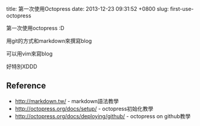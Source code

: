 title: 第一次使用Octopress
date: 2013-12-23 09:31:52 +0800
slug: first-use-octopress

第一次使用octopress :D

用git的方式和markdown來撰寫blog

可以用vim來寫blog

好特別XDDD

<!-- PELICAN_END_SUMMARY -->

Reference
----
* http://markdown.tw/ - markdown語法教學
* http://octopress.org/docs/setup/ - octopress初始化教學
* http://octopress.org/docs/deploying/github/ - octopress on github教學
